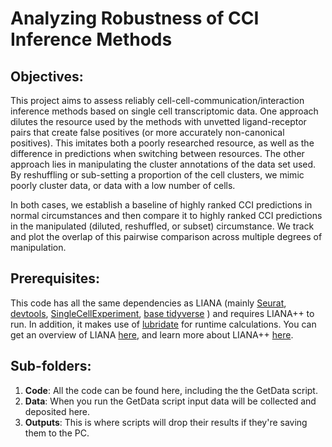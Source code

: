# Analyzing Robustness of CCI Inference Methods

## Objectives:

This project aims to assess reliably cell-cell-communication/interaction inference methods based on single cell transcriptomic data. One approach dilutes the resource used by the methods with unvetted ligand-receptor pairs that create false positives (or more accurately non-canonical positives). This imitates both a poorly researched resource, as well as the difference in predictions when switching between resources. The other approach lies in manipulating the cluster annotations of the data set used. By reshuffling or sub-setting a proportion of the cell clusters, we mimic poorly cluster data, or data with a low number of cells.

In both cases, we establish a baseline of highly ranked CCI predictions in normal circumstances and then compare it to highly ranked CCI predictions in the manipulated (diluted, reshuffled, or subset) circumstance. We track and plot the overlap of this pairwise comparison across multiple degrees of manipulation.

## Prerequisites:

This code has all the same dependencies as LIANA (mainly [Seurat](https://satijalab.org/seurat/), [devtools](https://www.r-project.org/nosvn/pandoc/devtools.html), [SingleCellExperiment](https://bioconductor.org/packages/SingleCellExperiment), [base tidyverse](https://www.tidyverse.org/packages/) ) and requires LIANA++ to run. In addition, it makes use of [lubridate](https://lubridate.tidyverse.org/) for runtime calculations. You can get an overview of LIANA [here](https://github.com/saezlab/liana), and learn more about LIANA++ [here](https://saezlab.github.io/liana/articles/liana_devel.html).

## Sub-folders:

1.  **Code**: All the code can be found here, including the the GetData script.
2.  **Data**: When you run the GetData script input data will be collected and deposited here.
3.  **Outputs**: This is where scripts will drop their results if they're saving them to the PC.
